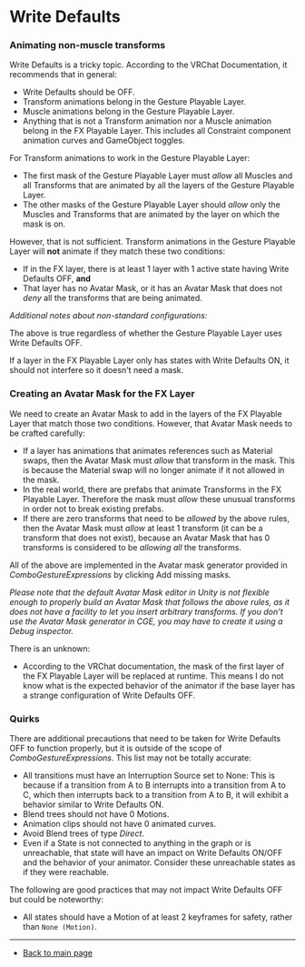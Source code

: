 # Write Defaults

### Animating non-muscle transforms

Write Defaults is a tricky topic. According to the VRChat Documentation, it recommends that in general:

- Write Defaults should be OFF.
- Transform animations belong in the Gesture Playable Layer.
- Muscle animations belong in the Gesture Playable Layer.
- Anything that is not a Transform animation nor a Muscle animation belong in the FX Playable Layer. This includes all Constraint component animation curves and GameObject toggles.

For Transform animations to work in the Gesture Playable Layer:

- The first mask of the Gesture Playable Layer must *allow* all Muscles and all Transforms that are animated by all the layers of the Gesture Playable Layer.
- The other masks of the Gesture Playable Layer should *allow* only the Muscles and Transforms that are animated by the layer on which the mask is on.

However, that is not sufficient. Transform animations in the Gesture Playable Layer will **not** animate if they match these two conditions:

- If in the FX layer, there is at least 1 layer with 1 active state having Write Defaults OFF, **and**
- That layer has no Avatar Mask, or it has an Avatar Mask that does not *deny* all the transforms that are being animated.

<div class="hai-interlude">
  <p><em>Additional notes about non-standard configurations:</em></p>
  <p>The above is true regardless of whether the Gesture Playable Layer uses Write Defaults OFF.</p>
  <p>If a layer in the FX Playable Layer only has states with Write Defaults ON, it should not interfere so it doesn't need a mask.</p>
</div>

### Creating an Avatar Mask for the FX Layer

We need to create an Avatar Mask to add in the layers of the FX Playable Layer that match those two conditions. However, that Avatar Mask needs to be crafted carefully:

- If a layer has animations that animates references such as Material swaps, then the Avatar Mask must *allow* that transform in the mask. This is because the Material swap will no longer animate if it not allowed in the mask.
- In the real world, there are prefabs that animate Transforms in the FX Playable Layer. Therefore the mask must *allow* these unusual transforms in order not to break existing prefabs.
- If there are zero transforms that need to be *allowed* by the above rules, then the Avatar Mask must *allow* at least 1 transform (it can be a transform that does not exist), because an Avatar Mask that has 0 transforms is considered to be *allowing all* the transforms.

All of the above are implemented in the Avatar mask generator provided in *ComboGestureExpressions* by clicking <span class="hai-btn">Add missing masks</span>.

*Please note that the default Avatar Mask editor in Unity is not flexible enough to properly build an Avatar Mask that follows the above rules, as it does not have a facility to let you insert arbitrary transforms. If you don't use the Avatar Mask generator in CGE, you may have to create it using a Debug inspector.*

There is an unknown:

- According to the VRChat documentation, the mask of the first layer of the FX Playable Layer will be replaced at runtime. This means I do not know what is the expected behavior of the animator if the base layer has a strange configuration of Write Defaults OFF.

### Quirks

There are additional precautions that need to be taken for Write Defaults OFF to function properly, but it is outside of the scope of *ComboGestureExpressions*. This list may not be totally accurate:

- All transitions must have an Interruption Source set to None: This is because if a transition from A to B interrupts into a transition from A to C, which then interrupts back to a transition from A to B, it will exhibit a behavior similar to Write Defaults ON.
- Blend trees should not have 0 Motions.
- Animation clips should not have 0 animated curves.
- Avoid Blend trees of type *Direct*.
- Even if a State is not connected to anything in the graph or is unreachable, that state will have an impact on Write Defaults ON/OFF and the behavior of your animator. Consider these unreachable states as if they were reachable.

The following are good practices that may not impact Write Defaults OFF but could be noteworthy:
- All states should have a Motion of at least 2 keyframes for safety, rather than `None (Motion)`.

---

- [Back to main page](index.md)
